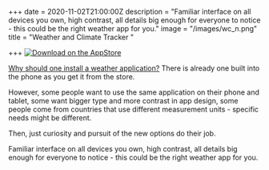+++
date = 2020-11-02T21:00:00Z
description = "Familiar interface on all devices you own, high contrast, all details big enough for everyone to notice - this could be the right weather app for you."
image = "/images/wc_n.png"
title = "Weather and Climate Tracker "

+++
[![Download on the AppStore](/images/black.svg "Download on the AppStore")](https://apps.apple.com/app/id1533228338 "Download at the AppStore")

[Why should one install a weather application?](https://apps.apple.com/app/id1533228338 "Download at the AppStore") There is already one built into the phone as you get it from the store.

However, some people want to use the same application on their phone and tablet, some want bigger type and more contrast in app design, some people come from countries that use different measurement units - specific needs might be different.

Then, just curiosity and pursuit of the new options do their job.

Familiar interface on all devices you own, high contrast, all details big enough for everyone to notice - this could be the right weather app for you.